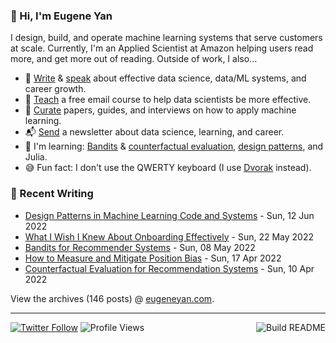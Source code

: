 ### 👋 Hi, I'm Eugene Yan

I design, build, and operate machine learning systems that serve customers at scale. Currently, I'm an Applied Scientist at Amazon helping users read more, and get more out of reading. Outside of work, I also...

- 📝 [Write](https://eugeneyan.com/writing/) & [speak](https://eugeneyan.com/speaking/) about effective data science, data/ML systems, and career growth.
- 🧠 [Teach](https://eugeneyan.com/resources/) a free email course to help data scientists be more effective.
- 📌 [Curate](https://applyingml.com) papers, guides, and interviews on how to apply machine learning.
- 📬 [Send](https://eugeneyan.com/subscribe/) a newsletter about data science, learning, and career.
- 🌱 I'm learning: [Bandits](https://eugeneyan.com/writing/bandits/) & [counterfactual evaluation](https://eugeneyan.com/writing/counterfactual-evaluation/), [design patterns](https://github.com/eugeneyan/design-patterns), and Julia.
- 😅 Fun fact: I don't use the QWERTY keyboard (I use [Dvorak](https://en.wikipedia.org/wiki/Dvorak_keyboard_layout) instead).

### 📝 Recent Writing

<!-- writing starts -->
* [Design Patterns in Machine Learning Code and Systems](https://eugeneyan.com//writing/design-patterns/) - Sun, 12 Jun 2022
* [What I Wish I Knew About Onboarding Effectively](https://eugeneyan.com//writing/onboarding/) - Sun, 22 May 2022
* [Bandits for Recommender Systems](https://eugeneyan.com//writing/bandits/) - Sun, 08 May 2022
* [How to Measure and Mitigate Position Bias](https://eugeneyan.com//writing/position-bias/) - Sun, 17 Apr 2022
* [Counterfactual Evaluation for Recommendation Systems](https://eugeneyan.com//writing/counterfactual-evaluation/) - Sun, 10 Apr 2022
<!-- writing ends -->

View the archives (<!-- writing_count starts -->146<!-- writing_count ends --> posts) @ [eugeneyan.com](https://eugeneyan.com).

---
[![Twitter Follow](https://img.shields.io/twitter/follow/eugeneyan?label=Follow&style=social)](https://twitter.com/eugeneyan) ![Profile Views](https://gpvc.arturio.dev/eugeneyan)<a href="https://github.com/eugeneyan/eugeneyan/actions"><img src="https://github.com/eugeneyan/eugeneyan/workflows/Build%20README/badge.svg?branch=master" align="right" alt="Build README"></a>
